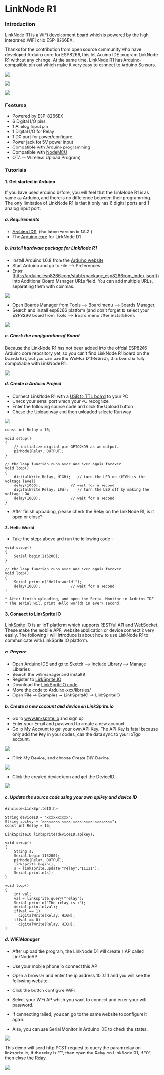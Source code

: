 # LinkNode R1

### Introduction

LinkNode R1 is a WiFi development board which is powered by the high integrated WiFi chip [ESP-8266EX](http://espressif.com/en/products/hardware/esp8266ex/overview).

Thanks for the contribution from open source community who have developed Arduino core for ESP8266, this let Aduino IDE program LinkNode R1 without any change. At the same time, LinkNode R1 has Arduino-compatible pin out which make it very easy to connect to Arduino Sensors.

![](picture/R1_1.png)

![](picture/R1_2.png)

![](picture/R1_3.png)



### Features

* Powered by ESP-8266EX
* 6 Digital I/O pins
* 1 Analog Input pin
* 1 Digital I/O for Relay
* 1 DC port for power/configure
* Power jack for 5V power input
* Compatible with [Arduino programming](https://github.com/pcduino/LinkNodeD1)
* Compatible with [NodeMCU](http://www.nodemcu.com/index_cn.html)
* OTA -- Wireless Upload(Program)

### Tutorials

#### 1. Get started in Arduino
If you have used Arduino before, you will feel that the LinkNode R1 is as same as Arduino, and there is no difference between their programming. The only limitation of LinkNode R1 is that it only has 6 digital ports and 1 analog input port.

##### a. Requirements

* [Arduino IDE](https://www.arduino.cc/en/Main/Software), (the latest version is 1.8.2 )
* The [Arduino core](https://github.com/pcduino/LinkNodeD1) for LinkNode D1


##### b.  Install hardware package for LinkNode R1

* Install Arduino 1.6.8 from the [Arduino website](https://www.arduino.cc/en/main/software)
* Start Arduino and go to File --> Preferences .
* Enter [http://arduino.esp8266.com/stable/package_esp8266com_index.json]() into Additional Board Manager URLs field. You can add multiple URLs, separating them with commas.

![](picture/1.png)

* Open Boards Manager from Tools --> Board menu --> Boards Manager.
* Search and install esp8266 platform (and don't forget to select your ESP8266 board from Tools --> Board menu after installation).

![](picture/4.png)

##### c. Check the configuration of Board

Because the LinkNode R1 has not been added into the offcial ESP8266 Arduino core repository yet, so you can't find LinkNode R1 board on the boards list, but you can use the WeMos D1(Retired), this board is fully compotiable with LinkNode R1.

![](picture/2.png)

##### d. Create a Arduino Project

* Connect LinkNode R1 with a [USB to TTL board](https://world.taobao.com/item/539013672958.htm?fromSite=main&spm=a312a.7700824.w4002-10306315219.18.O6wjHh) to your PC
* Check your serial port which your PC recognize
* Enter the following source code and click the Upload button
* Chose the Upload way and then uoloaded selecte Run way

![](picture/ways.png)


```
const int Relay = 16;

void setup() 
{
	// initialize digital pin GPIO2/D9 as an output.
	pinMode(Relay, OUTPUT);
}

// the loop function runs over and over again forever
void loop() 
{
	digitalWrite(Relay, HIGH);   // turn the LED on (HIGH is the voltage level)
	delay(1000);              // wait for a second
	digitalWrite(Relay, LOW);    // turn the LED off by making the voltage LOW
	delay(1000);              // wait for a second
}
```

* After finish uploading, please check the Relay on the LinkNode R1, is it open or close?

#### 2. Hello World

* Take the steps above and run the following code :

```
void setup() 
{
	Serial.begin(115200);
}

// the loop function runs over and over again forever
void loop() 
{
	Serial.println("Hello world!");
	delay(1000);              // wait for a second
}

* After finish uploading, and open the Serial Monitor in Arduino IDE
* The serial will print Hello world! in every second.

```

#### 3. Connect to LinkSprite IO

[LinkSprite IO](www.linksprite.io) is an IoT platform which supports RESTful API and WebSocket. These make the mobile APP, website application or device connect it very easily. The following I will introduce is about how to use LinkNode R1 to communicate with LinkSprite IO platform.

##### a. Prepare

* Open Arduino IDE and go to Sketch --> Include Library --> Manage Libraries
* Search the wifimanager and install it
* Register to [LinkSprite.IO](wwww.linksprite.io)
* Download the [LinkSpriteIO code](https://github.com/delongqilinksprite/LinkSpriteIO.git)
* Move the code to Arduino-xxx/libraies/
* Open File -> Examples -> LinkSpriteIO -> LinkSpriteIO

##### b. Create a new account and device on LinkSprite.io

* Go to www.linksprite.io and sign up
* Enter your Email and password to create a new account
* Go to My Account to get your own API Key. The API Key is fatal because only add the Key in your codes, can the data sync to your IoTgo account.

![](picture/9.png)

* Click My Device, and choose Create DIY Device.

![](picture/6.png)

* Click the created device icon and get the DeviceID.

![](picture/8.png)

##### c. Update the source code using your own apikey and device ID

```
#include<LinkSpriteIO.h>

String deviceID = "xxxxxxxxxx";
String apikey = "xxxxxxxx-xxxx-xxxx-xxxx-xxxxxxxx";
const int Relay = 16;

LinkSpriteIO linksprite(deviceID,apikey);

void setup()
{
    String s;
    Serial.begin(115200);
    pinMode(Relay, OUTPUT);
    linksprite.begin();
    s = linksprite.update("relay","11111");
    Serial.println(s);
}

void loop()
{ 
    int val;
    val = linksprite.query("relay");
    Serial.println("The relay is :");
    Serial.println(val);
    if(val == 1)
      digitalWrite(Relay, HIGH); 
    if(val == 0)
      digitalWrite(Relay, HIGH); 
}
```

##### d. WiFi Manager

* After upload the program, the LinkNode D1 will create a AP called LinkNodeAP
* Use your mobile phone to connect this AP
* Open a browser and enter the ip address 10.0.1.1 and you will see the following website:

* Click the button configure WiFi
* Select your WiFi AP which you want to connect and enter your wifi password.
* If connecting failed, you can go to the same website to configure it again.
* Also, you can use Serial Monitor in Arduino IDE to check the status.

![](picture/11.png)

This demo will send http POST request to query the param relay on linksprite.io, if the relay is "1", then open the Relay on LinkNode R1, if "0", then close the Relay.

![](picture/10.png)
